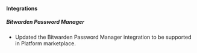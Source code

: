 
#### Integrations

##### Bitwarden Password Manager

- Updated the Bitwarden Password Manager integration to be supported in Platform marketplace.
